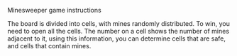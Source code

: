Minesweeper game instructions

The board is divided into cells, with mines randomly distributed. 
To win, you need to open all the cells. 
The number on a cell shows the number of mines adjacent to it, using this information, you can determine cells that are safe, and cells that contain mines.    
